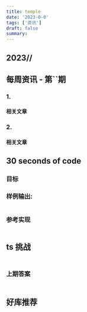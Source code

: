 ```yaml
---
title: temple
date: '2023-0-0'
tags: ['资讯']
draft: false
summary:
---
```


<TOCInline toc={props.toc} asDisclosure toHeading={3} />

## 2023//

## 每周资讯 - 第``期

### 1.

#### 相关文章

### 2.

#### 相关文章

## 30 seconds of code

### 目标

### 样例输出:

```js

```

### 参考实现

```js

```

## ts 挑战

###

```ts

```

### 上期答案

####

```ts

```

## 好库推荐
